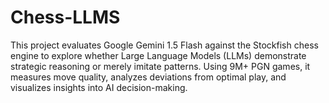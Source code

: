 # Chess-LLMS
This project evaluates Google Gemini 1.5 Flash against the Stockfish chess engine to explore whether Large Language Models (LLMs) demonstrate strategic reasoning or merely imitate patterns. Using 9M+ PGN games, it measures move quality, analyzes deviations from optimal play, and visualizes insights into AI decision-making.
